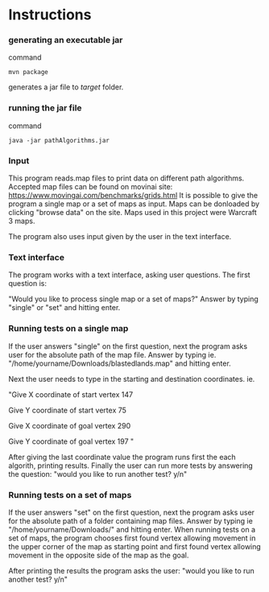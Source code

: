 # Instructions


### generating an executable jar

command

```
mvn package
```

generates a jar file to _target_ folder.


### running the jar file

command

```
java -jar pathAlgorithms.jar
```

### Input

This program reads.map files to print data on different path algorithms.
Accepted map files can be found on movinai site:
https://www.movingai.com/benchmarks/grids.html
It is possible to give the program a single map or a set of maps as input.
Maps can be donloaded by clicking "browse data" on the site. 
Maps used in this project were Warcraft 3 maps.

The program also uses input given by the user in the text interface.

### Text interface

The program works with a text interface, asking user questions.
The first question is:

"Would you like to process single map or a set of maps?"
Answer by typing "single" or "set" and hitting enter.

### Running tests on a single map

If the user answers "single" on the first question, 
next the program asks user for the absolute path of the map file.
Answer by typing ie. "/home/yourname/Downloads/blastedlands.map" and hitting enter.

Next the user needs to type in the starting and destination coordinates.
ie.

"Give X coordinate of start vertex
147

Give Y coordinate of start vertex
75

Give X coordinate of goal vertex
290

Give Y coordinate of goal vertex
197
"

After giving the last coordinate value the program runs first the each algorith, printing results.
Finally the user can run more tests by answering the question:
"would you like to run another test? y/n"


### Running tests on a set of maps

If the user answers "set" on the first question, 
next the program asks user for the absolute path of a folder containing map files.
Answer by typing ie "/home/yourname/Downloads/" and hitting enter.
When running tests on a set of maps, 
the program chooses first found vertex allowing movement in the upper corner of the map as starting point
and first found vertex allowing movement in the opposite side of the map as the goal.

After printing the results the program asks the user:
"would you like to run another test? y/n"


